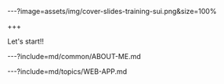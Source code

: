 ---?image=assets/img/cover-slides-training-sui.png&size=100%

+++

Let's start!!

---?include=md/common/ABOUT-ME.md

---?include=md/topics/WEB-APP.md